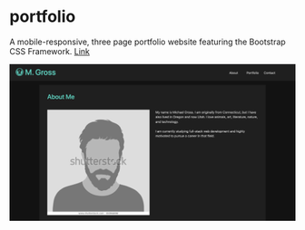 # portfolio
A mobile-responsive, three page portfolio website featuring the Bootstrap CSS Framework.
[Link](https://mjgross82.github.io/portfolio/index.html)

![screenshot](./assets/Screenshot.png)